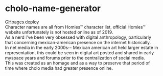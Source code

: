 # cholo-name-generator  
[GHpages deploy](https://jorgebustamante.github.io/cholo-name-generator/)  
Character names are all from Homies™ character list, official Homies™ website unfortunately is not hosted online as of 2019.  
As a nerd I've been very obsessed with digital anthropology, particularly that concerning mexican-american presence on the internet historically.  
In net media in the early 2000s-- Mexican american art held larger estate in representation, this could be seen in digital art posted and shared in early myspace years and forums prior to the centralization of social media.  
This was created as an homage and as a way to preserve that period of time where cholo media had greater presence online.
